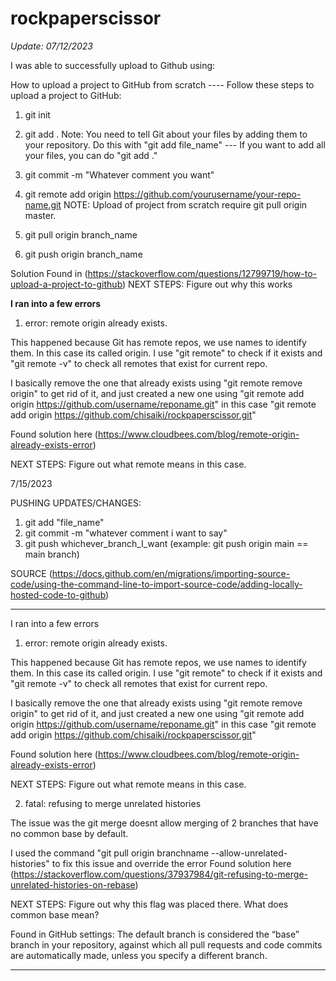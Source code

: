 # rockpaperscissor

*Update: 07/12/2023*

I was able to successfully upload to Github using:

How to upload a project to GitHub from scratch ---- Follow these steps to upload a project to GitHub:

1. git init

2. git add .
   Note: You need to tell Git about your files by adding them to your repository. Do this with "git add file_name" --- If you want to add all your files, you can do "git add ."

4. git commit -m "Whatever comment you want"

5. git remote add origin https://github.com/yourusername/your-repo-name.git
      NOTE: Upload of project from scratch require git pull origin master.

6. git pull origin branch_name

7. git push origin branch_name

Solution Found in (https://stackoverflow.com/questions/12799719/how-to-upload-a-project-to-github)
NEXT STEPS: Figure out why this works

**I ran into a few errors**

1. error: remote origin already exists. 

This happened because Git has remote repos, we use names to identify them. In this case its called origin. I use "git remote" to check if it exists and "git remote -v" to check all remotes that exist for current repo. 

I basically remove the one that already exists using "git remote remove origin" to get rid of it, and just created a new one using "git remote add origin https://github.com/username/reponame.git" 
in this case 
"git remote add origin https://github.com/chisaiki/rockpaperscissor.git"

Found solution here (https://www.cloudbees.com/blog/remote-origin-already-exists-error)

NEXT STEPS: Figure out what remote means in this case. 

7/15/2023

PUSHING UPDATES/CHANGES:

1. git add "file_name"
2. git commit -m "whatever comment i want to say"
3. git push whichever_branch_I_want (example: git push origin main == main branch) 

SOURCE (https://docs.github.com/en/migrations/importing-source-code/using-the-command-line-to-import-source-code/adding-locally-hosted-code-to-github)

----------------------------------
I ran into a few errors 

1. error: remote origin already exists. 

This happened because Git has remote repos, we use names to identify them. In this case its called origin. I use "git remote" to check if it exists and "git remote -v" to check all remotes that exist for current repo. 

I basically remove the one that already exists using "git remote remove origin" to get rid of it, and just created a new one using "git remote add origin https://github.com/username/reponame.git" 
in this case 
"git remote add origin https://github.com/chisaiki/rockpaperscissor.git"

Found solution here (https://www.cloudbees.com/blog/remote-origin-already-exists-error)

NEXT STEPS: Figure out what remote means in this case. 

2. fatal: refusing to merge unrelated histories

The issue was the git merge doesnt allow merging of 2 branches that have no common base by default. 

I used the command "git pull origin branchname --allow-unrelated-histories" to fix this issue and override the error
Found solution here (https://stackoverflow.com/questions/37937984/git-refusing-to-merge-unrelated-histories-on-rebase)

NEXT STEPS: Figure out why this flag was placed there. What does common base mean?

Found in GitHub settings: The default branch is considered the “base” branch in your repository, against which all pull requests and code commits are automatically made, unless you specify a different branch.

---------------------------------------------------------------------------------------------------------------
